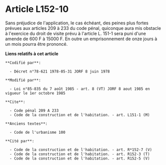 # Article L152-10

Sans préjudice de l'application, le cas échéant, des peines plus fortes prévues aux articles 209 à 233 du code pénal,
quiconque aura mis obstacle à l'exercice du droit de visite prévu à l'article L. 151-1 sera puni d'une amende de 600 F à
15000 F. En outre un emprisonnement de onze jours à un mois pourra être prononcé.

**Liens relatifs à cet article**

	**Codifié par**:

	  - Décret n°78-621 1978-05-31 JORF 8 juin 1978

	**Modifié par**:

	  - Loi n°85-835 du 7 août 1985 - art. 8 (VT) JORF 8 aout 1985 en vigueur le 1er octobre 1985

	**Cite**:

	  - Code pénal 209 A 233
	  - Code de la construction et de l'habitation. - art. L151-1 (M)

	**Anciens textes**:

	  - Code de l'urbanisme 100

	**Cité par**:

	  - Code de la construction et de l'habitation. - art. R*152-7 (V)
	  - Code de la construction et de l'habitation. - art. R152-3 (T)
	  - Code de la construction et de l'habitation. - art. R152-5 (V)
